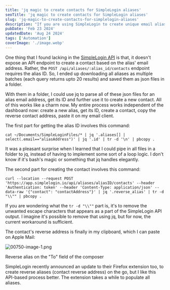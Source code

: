 ```yaml
---
title: 'jq magic to create contacts for SimpleLogin aliases'
seoTitle: 'jq magic to create contacts for SimpleLogin aliases'
slug: 'jq-magic-to-create-contacts-for-simplelogin-aliases'
description: "If you are using SimpleLogin to create unique email aliases, here's a hacky workaround using jq to create contact reverse alias from your terminal application."
pubDate: 'Feb 23 2024'
updatedDate: 'Aug 24 2024'
tags: ['Automation']
coverImage: './image.webp'
---
```


One thing that I found lacking in the [SimpleLogin API](https://github.com/simple-login/app/blob/master/docs/api.md) is that, it doesn't expose an API endpoint to create a contact based on the alias' email address. Rather, the `POST /api/aliases/:alias_id/contacts` endpoint requires the alias ID. So, I ended up downloading all aliases as multiple batches (each query returns upto 20 results) and saved them as json files in a folder.

With them in a folder, I could use jq to parse all of these json files for an alias email address, get its ID and further use it to create a new contact. All of this works like a charm now. My entire process works independent of the dashboard now: create a new alias, get its ID, create a contact, copy the reverse contact address, paste it on my email client.

The first part for getting the alias ID involves this command:

```text
cat ~/Documents/SimpleLoginFiles/* | jq '.aliases[] | select(.email=="aliasAddress")' | jq '.id' | tr -d '\n' | pbcopy .
```

It was a pleasant surprise when I learned that I could pipe in all files in a folder to jq, instead of having to implement some sort of a loop logic. I don't know if it's bash's magic or something that jq handles elegantly.

The second part for creating the contact involves this command:

```text
curl --location --request POST 'https://app.simplelogin.io/api/aliases/aliasID/contacts' --header 'Authentication: token' --header 'Content-Type: application/json' --data-raw '{"contact": "contactAddress"}' | jq '.reverse_alias' | tr -d "\\"" | pbcopy .
```

If you are wondering what the `tr -d "\\""` part is, it's to remove the unwanted escape characters that appears as a part of the SimpleLogin API output. I imagine it's possible to remove that using jq, but for now, the current workaround is sufficient.

The contact's reverse address is finally in my clipboard, which I can paste on Apple Mail:

![00750-image-1.png](https://blogarunsathiya.files.wordpress.com/2022/07/00750-image-1.png)

Reverse alias on the "To" field of the composer

SimpleLogin recently announced an update to their Firefox extension too, to create reverse aliases (contact reverse address) on the go, but I like this API-based process better. The extension takes a while to populate all aliases.
